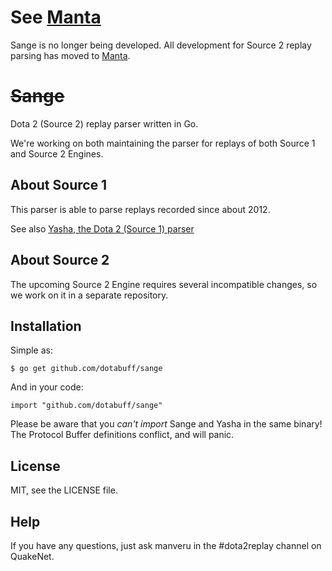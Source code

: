 # See [Manta](https://github.com/dotabuff/manta)

Sange is no longer being developed. All development for Source 2 replay parsing has moved to [Manta](https://github.com/dotabuff/manta). 

# ~~Sange~~

Dota 2 (Source 2) replay parser written in Go.

We're working on both maintaining the parser for replays of both Source 1 and Source 2 Engines.

## About Source 1

This parser is able to parse replays recorded since about 2012.

See also [Yasha, the Dota 2 (Source 1) parser](http://github.com/dotabuff/yasha)

## About Source 2

The upcoming Source 2 Engine requires several incompatible changes, so we work on it in a separate repository.

## Installation

Simple as:

    $ go get github.com/dotabuff/sange

And in your code:

    import "github.com/dotabuff/sange"

Please be aware that you _can't import_ Sange and Yasha in the same binary!
The Protocol Buffer definitions conflict, and will panic.

## License

MIT, see the LICENSE file.

## Help

If you have any questions, just ask manveru in the #dota2replay channel on QuakeNet.
